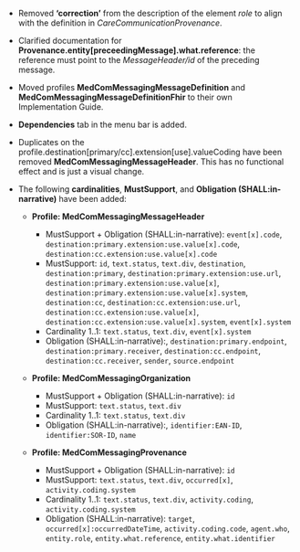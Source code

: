 - Removed **‘correction’** from the description of the element *role* to align with the definition in *CareCommunicationProvenance*.  

- Clarified documentation for **Provenance.entity[preceedingMessage].what.reference**: the reference must point to the *MessageHeader/id* of the preceding message.  

- Moved profiles **MedComMessagingMessageDefinition** and **MedComMessagingMessageDefinitionFhir** to their own Implementation Guide.  

- **Dependencies** tab in the menu bar is added.  

- Duplicates on the profile.destination[primary/cc].extension[use].valueCoding have been removed **MedComMessagingMessageHeader**. This has no functional effect and is just a visual change.

- The following **cardinalities**, **MustSupport**, and **Obligation (SHALL:in-narrative)** have been added:  

  - **Profile: MedComMessagingMessageHeader**  
    - MustSupport + Obligation (SHALL:in-narrative): `event[x].code`, `destination:primary.extension:use.value[x].code`, `destination:cc.extension:use.value[x].code`  
    - MustSupport: `id`, `text.status`, `text.div`, `destination`, `destination:primary`, `destination:primary.extension:use.url`, `destination:primary.extension:use.value[x]`, `destination:primary.extension:use.value[x].system`, `destination:cc`, `destination:cc.extension:use.url`, `destination:cc.extension:use.value[x]`, `destination:cc.extension:use.value[x].system`, `event[x].system`
    - Cardinality 1..1: `text.status`, `text.div`, `event[x].system`
    - Obligation (SHALL:in-narrative):, `destination:primary.endpoint`, `destination:primary.receiver`, `destination:cc.endpoint`, `destination:cc.receiver`, `sender`, `source.endpoint`

  - **Profile: MedComMessagingOrganization**  
    - MustSupport + Obligation (SHALL:in-narrative): `id`  
    - MustSupport: `text.status`, `text.div`  
    - Cardinality 1..1: `text.status`, `text.div`  
    - Obligation (SHALL:in-narrative):, `identifier:EAN-ID`, `identifier:SOR-ID`, `name`  

  - **Profile: MedComMessagingProvenance**  
    - MustSupport + Obligation (SHALL:in-narrative): `id`  
    - MustSupport: `text.status`, `text.div`, `occurred[x]`, `activity.coding.system`
    - Cardinality 1..1: `text.status`, `text.div`, `activity.coding`, `activity.coding.system`
    - Obligation (SHALL:in-narrative): `target`, `occurred[x]:occurredDateTime`, `activity.coding.code`, `agent.who`, `entity.role`, `entity.what.reference`, `entity.what.identifier`  